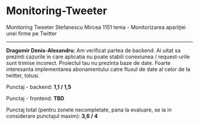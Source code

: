 # Monitoring-Tweeter
Monitoring Tweeter
Stefanescu Mircea 1151 tema - Monitorizarea apariţiei unei firme pe Twitter

<hr>

**Dragomir Denis-Alexandru**: Am verificat partea de backend. Ai uitat sa prezinti cazurile in care aplicatia nu poate stabili conexiunea / request-urile sunt trimise incorect. Proiectul tau nu prezinta baze de date. Foarte interesanta implementarea abonamentului catre fluxul de date al celor de la twitter, totusi.

Punctaj - backend: **1,1 / 1,5**

Punctaj - frontend: **TBD**

Punctaj total (pentru zonele necompletate, pana la evaluare, se ia in considerare punctajul maxim): **3,6 / 4**
